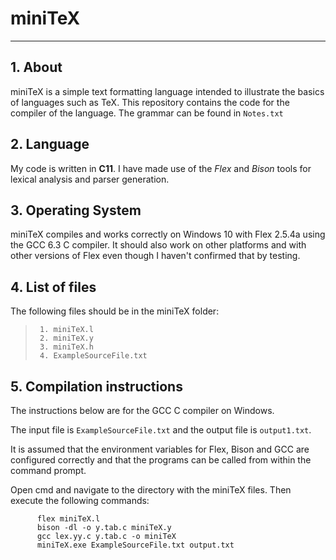 # miniTeX

***
								
## 1. About

miniTeX is a simple text formatting language intended to illustrate the basics of languages such as TeX. This repository contains the code for the compiler of the language. The grammar can be found in `Notes.txt`

## 2. Language

My code is written in **C11**. I have made use of the _Flex_ and _Bison_ tools for lexical analysis and parser generation.


## 3. Operating System

miniTeX compiles and works correctly on Windows 10 with Flex 2.5.4a using the GCC 6.3 C compiler. It should also work on other platforms and with other versions of Flex even though I haven't confirmed that by testing.

## 4. List of files

The following files should be in the miniTeX folder:
>      1. miniTeX.l
>      2. miniTeX.y
>      3. miniTeX.h
>      4. ExampleSourceFile.txt


## 5. Compilation instructions

The instructions below are for the GCC C compiler on Windows.
	  
The input file is `ExampleSourceFile.txt` and the output file is `output1.txt`.

It is assumed that the environment variables for Flex, Bison and GCC are configured correctly and that the programs can be called from within the command prompt.

Open cmd and navigate to the directory with the miniTeX files. Then execute the following commands:

```
      flex miniTeX.l
      bison -dl -o y.tab.c miniTeX.y
      gcc lex.yy.c y.tab.c -o miniTeX
  	  miniTeX.exe ExampleSourceFile.txt output.txt
```